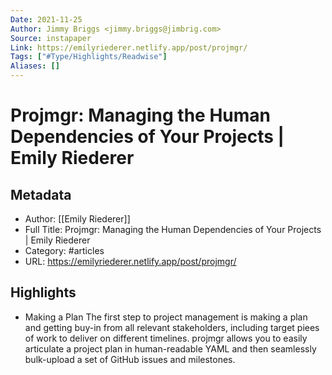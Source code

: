 ```yaml
---
Date: 2021-11-25
Author: Jimmy Briggs <jimmy.briggs@jimbrig.com>
Source: instapaper
Link: https://emilyriederer.netlify.app/post/projmgr/
Tags: ["#Type/Highlights/Readwise"]
Aliases: []
---
```

# Projmgr: Managing the Human Dependencies of Your Projects | Emily Riederer

## Metadata
- Author: [[Emily Riederer]]
- Full Title: Projmgr: Managing the Human Dependencies of Your Projects | Emily Riederer
- Category: #articles
- URL: https://emilyriederer.netlify.app/post/projmgr/

## Highlights
- Making a Plan
  The first step to project management is making a plan and getting buy-in from all relevant stakeholders, including target piees of work to deliver on different timelines. projmgr allows you to easily articulate a project plan in human-readable YAML and then seamlessly bulk-upload a set of GitHub issues and milestones.
